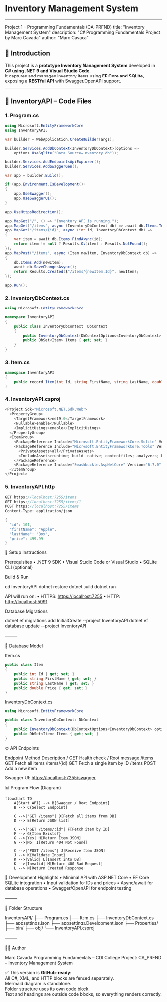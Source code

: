 # Inventory Management System  

---
Project 1 – Programming Fundamentals (CA-PRFND)
title: "Inventory Management System"
description: "C# Programming Fundamentals Project by Marc Cavada"
author: "Marc Cavada"

## 📘 Introduction  

This project is a **prototype Inventory Management System** developed in **C# using .NET 9 and Visual Studio Code**.  
It captures and manages inventory items using **EF Core and SQLite**, exposing a **RESTful API** with Swagger/OpenAPI support.

---

## 📂 InventoryAPI – Code Files

### 1. Program.cs

```csharp
using Microsoft.EntityFrameworkCore;
using InventoryAPI;

var builder = WebApplication.CreateBuilder(args);

builder.Services.AddDbContext<InventoryDbContext>(options =>
    options.UseSqlite("Data Source=inventory.db"));

builder.Services.AddEndpointsApiExplorer();
builder.Services.AddSwaggerGen();

var app = builder.Build();

if (app.Environment.IsDevelopment())
{
    app.UseSwagger();
    app.UseSwaggerUI();
}

app.UseHttpsRedirection();

app.MapGet("/", () => "Inventory API is running.");
app.MapGet("/items", async (InventoryDbContext db) => await db.Items.ToListAsync());
app.MapGet("/items/{id}", async (int id, InventoryDbContext db) =>
{
    var item = await db.Items.FindAsync(id);
    return item != null ? Results.Ok(item) : Results.NotFound();
});
app.MapPost("/items", async (Item newItem, InventoryDbContext db) =>
{
    db.Items.Add(newItem);
    await db.SaveChangesAsync();
    return Results.Created($"/items/{newItem.Id}", newItem);
});

app.Run();
```

### 2. InventoryDbContext.cs

```csharp
using Microsoft.EntityFrameworkCore;

namespace InventoryAPI
{
    public class InventoryDbContext: DbContext
    {
        public InventoryDbContext(DbContextOptions<InventoryDbContext> options) : base(options) { }
        public DbSet<Item> Items { get; set; }
    }
}
```

### 3. Item.cs

```csharp
namespace InventoryAPI
{
    public record Item(int Id, string FirstName, string LastName, double Price);
}
```

### 4. InventoryAPI.csproj

```csharp
<Project Sdk="Microsoft.NET.Sdk.Web">
  <PropertyGroup>
    <TargetFramework>net9.0</TargetFramework>
    <Nullable>enable</Nullable>
    <ImplicitUsings>enable</ImplicitUsings>
  </PropertyGroup>
  <ItemGroup>
    <PackageReference Include="Microsoft.EntityFrameworkCore.Sqlite" Version="8.0.7" />
    <PackageReference Include="Microsoft.EntityFrameworkCore.Tools" Version="8.0.7">
      <PrivateAssets>all</PrivateAssets>
      <IncludeAssets>runtime; build; native; contentfiles; analyzers; buildtransitive</IncludeAssets>
    </PackageReference>
    <PackageReference Include="Swashbuckle.AspNetCore" Version="6.7.0" />
  </ItemGroup>
</Project>
```

### 5. InventoryAPI.http

```csharp
GET https://localhost:7255/items
GET https://localhost:7255/items/1
POST https://localhost:7255/items
Content-Type: application/json

{
  "id": 101,
  "firstName": "Apple",
  "lastName": "Box",
  "price": 499.99
}
```

🧰 Setup Instructions

Prerequisites
 • .NET 9 SDK
 • Visual Studio Code or Visual Studio
 • SQLite CLI (optional)

Build & Run

cd InventoryAPI
dotnet restore
dotnet build
dotnet run

API will run on:
 • HTTPS: <https://localhost:7255>
 • HTTP: <http://localhost:5091>

Database Migrations

dotnet ef migrations add InitialCreate --project InventoryAPI
dotnet ef database update --project InventoryAPI

⸻

💾 Database Model

Item.cs

```csharp
public class Item
{
    public int Id { get; set; }
    public string FirstName { get; set; }
    public string LastName { get; set; }
    public double Price { get; set; }
}
```

InventoryDbContext.cs

```csharp
using Microsoft.EntityFrameworkCore;

public class InventoryDbContext: DbContext
{
    public InventoryDbContext(DbContextOptions<InventoryDbContext> options) : base(options) { }
    public DbSet<Item> Items { get; set; }
}
```

⚙️ API Endpoints

Endpoint Method Description
/ GET Health check / Root message
/items GET Fetch all items
/items/{id} GET Fetch a single item by ID
/items POST Add a new item

Swagger UI: <https://localhost:7255/swagger>

📊 Program Flow (Diagram)

```mermaid
flowchart TD
    A[Start API] --> B[Swagger / Root Endpoint]
    B --> C{Select Endpoint}

    C -->|"GET /items"| D[Fetch all items from DB]
    D --> E[Return JSON list]

    C -->|"GET /items/:id"| F[Fetch item by ID]
    F --> G{Item Exists?}
    G -->|Yes| H[Return Item JSON]
    G -->|No| I[Return 404 Not Found]

    C -->|"POST /items"| J[Receive Item JSON]
    J --> K{Validate Input}
    K -->|Valid| L[Insert into DB]
    K -->|Invalid| M[Return 400 Bad Request]
    L --> N[Return Created Response]
```

🔧 Development Highlights
 • Minimal API with ASP.NET Core
 • EF Core SQLite integration
 • Input validation for IDs and prices
 • Async/await for database operations
 • Swagger/OpenAPI for endpoint testing

⸻

🧩 Folder Structure

InventoryAPI/
├── Program.cs
├── Item.cs
├── InventoryDbContext.cs
├── appsettings.json
├── appsettings.Development.json
├── Properties/
├── bin/
├── obj/
└── InventoryAPI.csproj

⸻

👨‍💻 Author

Marc Cavada
Programming Fundamentals – CDI College
Project: CA_PRFND – Inventory Management System

✅ This version is **GitHub-ready**:  
All C#, XML, and HTTP blocks are fenced separately.  
Mermaid diagram is standalone.  
Folder structure uses its own code block.  
Text and headings are outside code blocks, so everything renders correctly.  
